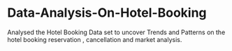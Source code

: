# Data-Analysis-On-Hotel-Booking
Analysed the Hotel Booking Data set to uncover Trends and Patterns on the hotel booking reservation , cancellation and market analysis. 
